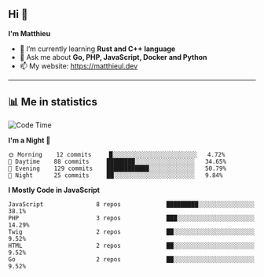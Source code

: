 ## Hi 👋
**I'm Matthieu**

- 🌱 I’m currently learning **Rust and C++ language**
- 💬 Ask me about **Go, PHP, JavaScript, Docker and Python**
- 📫 My website: https://matthieul.dev

-------

## 📊 Me in statistics
<!--START_SECTION:waka-->
![Code Time](http://img.shields.io/badge/Code%20Time-219%20hrs%2028%20mins-blue)

**I'm a Night 🦉** 

```text
🌞 Morning    12 commits     █░░░░░░░░░░░░░░░░░░░░░░░░   4.72% 
🌆 Daytime    88 commits     ████████░░░░░░░░░░░░░░░░░   34.65% 
🌃 Evening    129 commits    ████████████░░░░░░░░░░░░░   50.79% 
🌙 Night      25 commits     ██░░░░░░░░░░░░░░░░░░░░░░░   9.84%

```


**I Mostly Code in JavaScript** 

```text
JavaScript               8 repos             █████████░░░░░░░░░░░░░░░░   38.1% 
PHP                      3 repos             ███░░░░░░░░░░░░░░░░░░░░░░   14.29% 
Twig                     2 repos             ██░░░░░░░░░░░░░░░░░░░░░░░   9.52% 
HTML                     2 repos             ██░░░░░░░░░░░░░░░░░░░░░░░   9.52% 
Go                       2 repos             ██░░░░░░░░░░░░░░░░░░░░░░░   9.52%

```



<!--END_SECTION:waka-->
